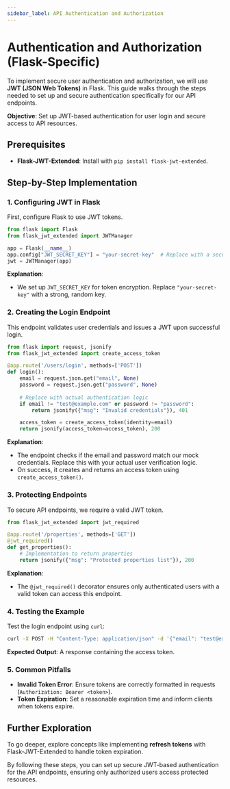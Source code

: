 ```yaml
---
sidebar_label: API Authentication and Authorization
---
```

# Authentication and Authorization (Flask-Specific)

To implement secure user authentication and authorization, we will use **JWT (JSON Web Tokens)** in Flask. This guide walks through the steps needed to set up and secure authentication specifically for our API endpoints.

**Objective**: Set up JWT-based authentication for user login and secure access to API resources.

## Prerequisites
- **Flask-JWT-Extended**: Install with `pip install flask-jwt-extended`.

## Step-by-Step Implementation

### 1. Configuring JWT in Flask
First, configure Flask to use JWT tokens.

```python
from flask import Flask
from flask_jwt_extended import JWTManager

app = Flask(__name__)
app.config["JWT_SECRET_KEY"] = "your-secret-key"  # Replace with a secure, random key
jwt = JWTManager(app)
```

**Explanation**: 
- We set up `JWT_SECRET_KEY` for token encryption. Replace `"your-secret-key"` with a strong, random key.

### 2. Creating the Login Endpoint
This endpoint validates user credentials and issues a JWT upon successful login.

```python
from flask import request, jsonify
from flask_jwt_extended import create_access_token

@app.route('/users/login', methods=['POST'])
def login():
    email = request.json.get("email", None)
    password = request.json.get("password", None)
    
    # Replace with actual authentication logic
    if email != "test@example.com" or password != "password":
        return jsonify({"msg": "Invalid credentials"}), 401

    access_token = create_access_token(identity=email)
    return jsonify(access_token=access_token), 200
```

**Explanation**:
- The endpoint checks if the email and password match our mock credentials. Replace this with your actual user verification logic.
- On success, it creates and returns an access token using `create_access_token()`.

### 3. Protecting Endpoints
To secure API endpoints, we require a valid JWT token.

```python
from flask_jwt_extended import jwt_required

@app.route('/properties', methods=['GET'])
@jwt_required()
def get_properties():
    # Implementation to return properties
    return jsonify({"msg": "Protected properties list"}), 200
```

**Explanation**:
- The `@jwt_required()` decorator ensures only authenticated users with a valid token can access this endpoint.

### 4. Testing the Example
Test the login endpoint using `curl`:
```bash
curl -X POST -H "Content-Type: application/json" -d '{"email": "test@example.com", "password": "password"}' http://localhost:5000/users/login
```

**Expected Output**: A response containing the access token.

### 5. Common Pitfalls
- **Invalid Token Error**: Ensure tokens are correctly formatted in requests (`Authorization: Bearer <token>`).
- **Token Expiration**: Set a reasonable expiration time and inform clients when tokens expire.

## Further Exploration
To go deeper, explore concepts like implementing **refresh tokens** with Flask-JWT-Extended to handle token expiration.

By following these steps, you can set up secure JWT-based authentication for the API endpoints, ensuring only authorized users access protected resources.
